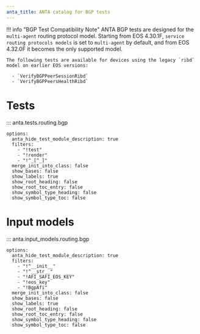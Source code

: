 ```yaml
---
anta_title: ANTA catalog for BGP tests
---
```


<!--
  ~ Copyright (c) 2023-2025 Arista Networks, Inc.
  ~ Use of this source code is governed by the Apache License 2.0
  ~ that can be found in the LICENSE file.
  -->

!!! info "BGP Test Compatibility Note"
    ANTA BGP tests are designed for the `multi-agent` routing protocol model. Starting from EOS 4.30.1F, `service routing protocols models` is set to `multi-agent` by default, and from EOS 4.32.0F it becomes the only supported model.

    The following tests are available for devices using the legacy `ribd` model on earlier EOS versions:

      - `VerifyBGPPeerSessionRibd`
      - `VerifyBGPPeersHealthRibd`

# Tests

::: anta.tests.routing.bgp

    options:
      anta_hide_test_module_description: true
      filters:
        - "!test"
        - "!render"
        - "!^_[^_]"
      merge_init_into_class: false
      show_bases: false
      show_labels: true
      show_root_heading: false
      show_root_toc_entry: false
      show_symbol_type_heading: false
      show_symbol_type_toc: false

# Input models

::: anta.input_models.routing.bgp

    options:
      anta_hide_test_module_description: true
      filters:
        - "!^__init__"
        - "!^__str__"
        - "!AFI_SAFI_EOS_KEY"
        - "!eos_key"
        - "!BgpAfi"
      merge_init_into_class: false
      show_bases: false
      show_labels: true
      show_root_heading: false
      show_root_toc_entry: false
      show_symbol_type_heading: false
      show_symbol_type_toc: false
